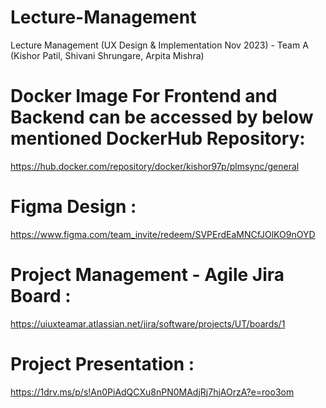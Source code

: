 # Lecture-Management
Lecture Management (UX Design &amp; Implementation Nov 2023) - Team A (Kishor Patil, Shivani Shrungare, Arpita Mishra)

# Docker Image For Frontend and Backend can be accessed by below mentioned DockerHub Repository:
https://hub.docker.com/repository/docker/kishor97p/plmsync/general

# Figma Design :
https://www.figma.com/team_invite/redeem/SVPErdEaMNCfJOlKO9nOYD

# Project Management - Agile Jira Board :
https://uiuxteamar.atlassian.net/jira/software/projects/UT/boards/1

# Project Presentation :
https://1drv.ms/p/s!An0PiAdQCXu8nPN0MAdjRj7hjAOrzA?e=roo3om

